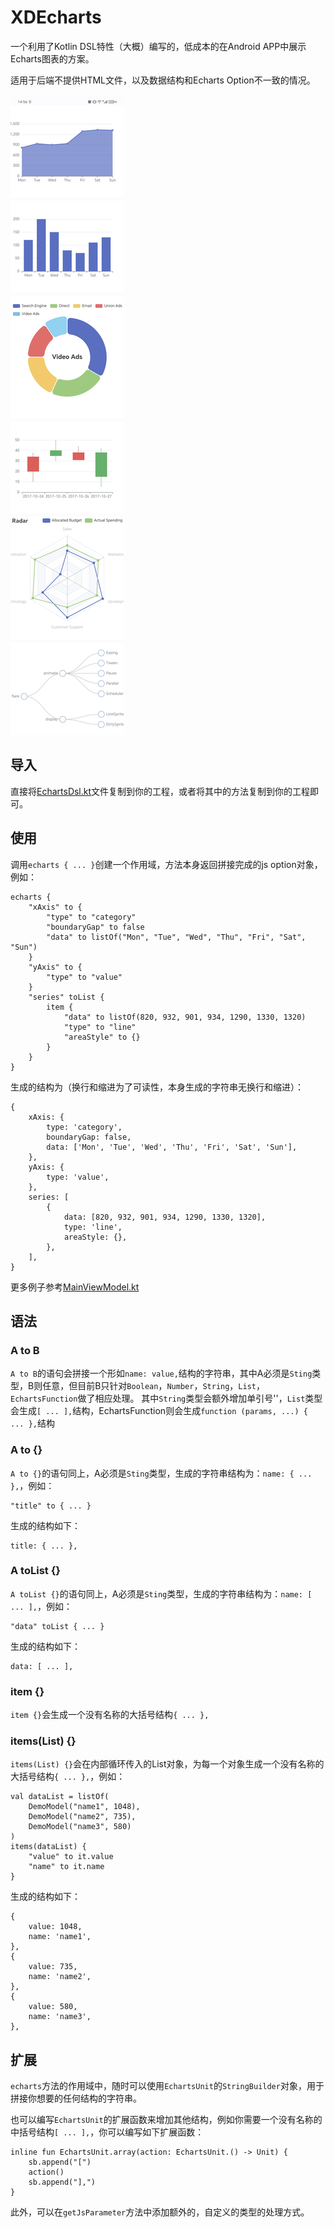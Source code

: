 # XDEcharts
一个利用了Kotlin DSL特性（大概）编写的，低成本的在Android APP中展示Echarts图表的方案。

适用于后端不提供HTML文件，以及数据结构和Echarts Option不一致的情况。

![Image](https://github.com/XDao7/XDEcharts-Android/blob/master/docs/res/XDEcharts.jpg)

## 导入
直接将[EchartsDsl.kt](https://github.com/XDao7/XDEcharts-Android/blob/master/app/src/main/java/com/xdao7/echarts/dsl/EchartsDsl.kt)文件复制到你的工程，或者将其中的方法复制到你的工程即可。

## 使用
调用`echarts { ... }`创建一个作用域，方法本身返回拼接完成的js option对象，例如：
```
echarts {
    "xAxis" to {
        "type" to "category"
        "boundaryGap" to false
        "data" to listOf("Mon", "Tue", "Wed", "Thu", "Fri", "Sat", "Sun")
    }
    "yAxis" to {
        "type" to "value"
    }
    "series" toList {
        item {
            "data" to listOf(820, 932, 901, 934, 1290, 1330, 1320)
            "type" to "line"
            "areaStyle" to {}
        }
    }
}
```
生成的结构为（换行和缩进为了可读性，本身生成的字符串无换行和缩进）：
```
{
    xAxis: {
        type: 'category',
        boundaryGap: false,
        data: ['Mon', 'Tue', 'Wed', 'Thu', 'Fri', 'Sat', 'Sun'],
    },
    yAxis: {
        type: 'value',
    },
    series: [
        {
            data: [820, 932, 901, 934, 1290, 1330, 1320],
            type: 'line',
            areaStyle: {},
        },
    ],
}
```
更多例子参考[MainViewModel.kt](https://github.com/XDao7/XDEcharts-Android/blob/master/app/src/main/java/com/xdao7/echarts/MainViewModel.kt)

## 语法
### A to B
`A to B`的语句会拼接一个形如`name: value,`结构的字符串，其中A必须是`Sting`类型，B则任意，但目前B只针对`Boolean`，`Number`，`String`，`List`，`EchartsFunction`做了相应处理。
其中`String`类型会额外增加单引号''，`List`类型会生成`[ ... ],`结构，EchartsFunction则会生成`function (params, ...) { ... },`结构

### A to {}
`A to {}`的语句同上，A必须是`Sting`类型，生成的字符串结构为：`name: { ... },`，例如：
```
"title" to { ... }
```
生成的结构如下：
```
title: { ... },
```

### A toList {}
`A toList {}`的语句同上，A必须是`Sting`类型，生成的字符串结构为：`name: [ ... ],`，例如：
```
"data" toList { ... }
```
生成的结构如下：
```
data: [ ... ],
```

### item {}
`item {}`会生成一个没有名称的大括号结构`{ ... },`

### items(List) {}
`items(List) {}`会在内部循环传入的List对象，为每一个对象生成一个没有名称的大括号结构`{ ... },`，例如：
```
val dataList = listOf(
    DemoModel("name1", 1048),
    DemoModel("name2", 735),
    DemoModel("name3", 580)
)
items(dataList) {
    "value" to it.value
    "name" to it.name
}
```
生成的结构如下：
```
{
    value: 1048,
    name: 'name1',
},
{
    value: 735,
    name: 'name2',
},
{
    value: 580,
    name: 'name3',
},
```

## 扩展
`echarts`方法的作用域中，随时可以使用`EchartsUnit`的`StringBuilder`对象，用于拼接你想要的任何结构的字符串。

也可以编写`EchartsUnit`的扩展函数来增加其他结构，例如你需要一个没有名称的中括号结构`[ ... ],`，你可以编写如下扩展函数：
```
inline fun EchartsUnit.array(action: EchartsUnit.() -> Unit) {
    sb.append("[")
    action()
    sb.append("],")
}
```

此外，可以在`getJsParameter`方法中添加额外的，自定义的类型的处理方式。
